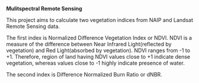 **Mulitspectral Remote Sensing**

This project aims to calculate two vegetation indices from NAIP and Landsat Remote Sensing data.

The first index is Normalized Difference Vegetation Index or NDVI.
NDVI is a measure of the difference between Near Infrared Light(reflected by vegetation) and Red Light(absorbed by vegetation). NDVI ranges from -1 to +1. Therefore, region of land having NDVI values close to +1 indicate dense vegetation, whereas values close to -1 highly indicate presence of water. 

The second index is Difference Normalized Burn Ratio or dNBR.
